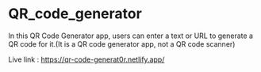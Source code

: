 # QR_code_generator
In this QR Code Generator app, users can enter a text or URL to generate a QR code for it.(It is a QR code generator app, not a QR code scanner)

Live link : https://qr-code-generat0r.netlify.app/
